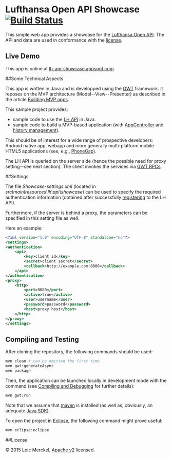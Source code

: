 Lufthansa Open API Showcase  [![Build Status](https://buildhive.cloudbees.com/job/roikku/job/lh-api-showcase/badge/icon)](https://buildhive.cloudbees.com/job/roikku/job/lh-api-showcase/)
=================

This simple web app provides a showcase for the [Lufthansa Open API](https://developer.lufthansa.com). The API and data are used in conformance with the [license](https://developer.lufthansa.com/General_Terms_and_Conditions).

## Live Demo

This app is online at [lh-api-showcase.appspot.com](http://lh-api-showcase.appspot.com).

##Some Technical Aspects

This app is written in Java and is developped using the [GWT](http://www.gwtproject.org) framework. It reposes on the MVP architecture (Model--View--Presenter) as described in the article [Building MVP apps](http://www.gwtproject.org/articles/mvp-architecture.html).

This sample project provides:
- sample code to use the [LH API](https://developer.lufthansa.com) in Java.
- sample code to build a MVP-based application (with [AppController](http://www.gwtproject.org/articles/mvp-architecture.html#app_controller) and [history management](http://www.gwtproject.org/articles/mvp-architecture.html#history)).

This should be of interest for a wide range of prospective developers: Android native app, webapp and more generally multi-platform mobile HTML5 applications (see, e.g., [PhoneGap](http://phonegap.com/)).


The LH API is queried on the server side (hence  the possible need for proxy setting--see next section). The client invokes the services via [GWT RPCs](http://www.gwtproject.org/doc/latest/tutorial/RPC.html).

##Settings

The file *Showcase-settings.xml* (located in *src\\main\\resources\\lh\\api\\showcase*) can be used to specify the required authentication information (obtained after successfully [registering](https://developer.lufthansa.com/) to the LH API).

Furthermore, if the server is behind a proxy, the parameters can be specified in this setting file as well.

Here an example:  

```xml
<?xml version="1.0" encoding="UTF-8" standalone="no"?>
<settings>
<authentication>
	<api>
		<key>client id</key>
		<secret>client secret</secret>
		<callback>http://example.com:8080</callback>
	</api>
</authentication>
<proxy>
	<http>
		<port>8080</port>
		<active>true</active>
		<user>username</user>
		<password>password</password>
		<host>proxy host</host>
	</http>
</proxy>
</settings>
```

## Compiling and Testing

After cloning the repository, the following commands should be used:
```sh
mvn clean # can be omitted the first time
mvn gwt:generateAsync
mvn package
```

Then, the application can be launched locally in development mode with the command (see [Compiling and Debugging](http://www.gwtproject.org/doc/latest/DevGuideCompilingAndDebugging.html) for further details):
```sh
mvn gwt:run
```

Note that we assume that [maven](https://maven.apache.org/) is installed (as well as, obviously, an adequate [Java SDK](http://www.oracle.com/technetwork/java/javase/downloads/index.html)).

To open the project in [Eclipse](https://eclipse.org/), the following command might prove useful:
```sh
mvn eclipse:eclipse
```

##License

© 2015 Loic Merckel, [Apache v2](https://www.apache.org/licenses/LICENSE-2.0.html) licensed.
